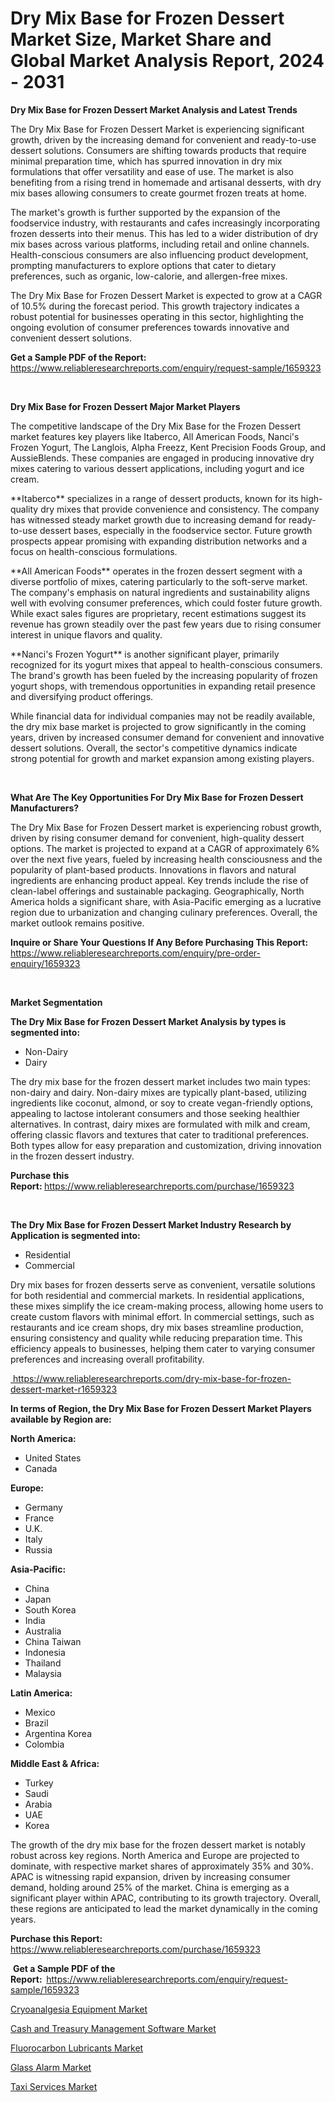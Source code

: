 <p><h1>Dry Mix Base for Frozen Dessert Market Size, Market Share and Global Market Analysis Report, 2024 - 2031</h1></p><p><strong>Dry Mix Base for Frozen Dessert Market Analysis and Latest Trends</strong></p>
<p><p>The Dry Mix Base for Frozen Dessert Market is experiencing significant growth, driven by the increasing demand for convenient and ready-to-use dessert solutions. Consumers are shifting towards products that require minimal preparation time, which has spurred innovation in dry mix formulations that offer versatility and ease of use. The market is also benefiting from a rising trend in homemade and artisanal desserts, with dry mix bases allowing consumers to create gourmet frozen treats at home.</p><p>The market's growth is further supported by the expansion of the foodservice industry, with restaurants and cafes increasingly incorporating frozen desserts into their menus. This has led to a wider distribution of dry mix bases across various platforms, including retail and online channels. Health-conscious consumers are also influencing product development, prompting manufacturers to explore options that cater to dietary preferences, such as organic, low-calorie, and allergen-free mixes.</p><p>The Dry Mix Base for Frozen Dessert Market is expected to grow at a CAGR of 10.5% during the forecast period. This growth trajectory indicates a robust potential for businesses operating in this sector, highlighting the ongoing evolution of consumer preferences towards innovative and convenient dessert solutions.</p></p>
<p><strong>Get a Sample PDF of the Report:&nbsp;</strong> <a href="https://www.reliableresearchreports.com/enquiry/request-sample/1659323?utm_campaign=16&utm_medium=2&utm_source=Github&utm_content=ia&utm_term=28092024&utm_id=dry-mix-base-for-frozen-dessert">https://www.reliableresearchreports.com/enquiry/request-sample/1659323</a></p>
<p>&nbsp;</p>
<p><strong>Dry Mix Base for Frozen Dessert Major Market Players</strong></p>
<p><p>The competitive landscape of the Dry Mix Base for the Frozen Dessert market features key players like Itaberco, All American Foods, Nanci's Frozen Yogurt, The Langlois, Alpha Freezz, Kent Precision Foods Group, and AussieBlends. These companies are engaged in producing innovative dry mixes catering to various dessert applications, including yogurt and ice cream.</p><p>**Itaberco** specializes in a range of dessert products, known for its high-quality dry mixes that provide convenience and consistency. The company has witnessed steady market growth due to increasing demand for ready-to-use dessert bases, especially in the foodservice sector. Future growth prospects appear promising with expanding distribution networks and a focus on health-conscious formulations.</p><p>**All American Foods** operates in the frozen dessert segment with a diverse portfolio of mixes, catering particularly to the soft-serve market. The company's emphasis on natural ingredients and sustainability aligns well with evolving consumer preferences, which could foster future growth. While exact sales figures are proprietary, recent estimations suggest its revenue has grown steadily over the past few years due to rising consumer interest in unique flavors and quality.</p><p>**Nanci's Frozen Yogurt** is another significant player, primarily recognized for its yogurt mixes that appeal to health-conscious consumers. The brand's growth has been fueled by the increasing popularity of frozen yogurt shops, with tremendous opportunities in expanding retail presence and diversifying product offerings.</p><p>While financial data for individual companies may not be readily available, the dry mix base market is projected to grow significantly in the coming years, driven by increased consumer demand for convenient and innovative dessert solutions. Overall, the sector's competitive dynamics indicate strong potential for growth and market expansion among existing players.</p></p>
<p>&nbsp;</p>
<p><strong>What Are The Key Opportunities For Dry Mix Base for Frozen Dessert Manufacturers?</strong></p>
<p><p>The Dry Mix Base for Frozen Dessert market is experiencing robust growth, driven by rising consumer demand for convenient, high-quality dessert options. The market is projected to expand at a CAGR of approximately 6% over the next five years, fueled by increasing health consciousness and the popularity of plant-based products. Innovations in flavors and natural ingredients are enhancing product appeal. Key trends include the rise of clean-label offerings and sustainable packaging. Geographically, North America holds a significant share, with Asia-Pacific emerging as a lucrative region due to urbanization and changing culinary preferences. Overall, the market outlook remains positive.</p></p>
<p><strong>Inquire or Share Your Questions If Any Before Purchasing This Report:</strong> <a href="https://www.reliableresearchreports.com/enquiry/pre-order-enquiry/1659323?utm_campaign=16&utm_medium=2&utm_source=Github&utm_content=ia&utm_term=28092024&utm_id=dry-mix-base-for-frozen-dessert">https://www.reliableresearchreports.com/enquiry/pre-order-enquiry/1659323</a></p>
<p>&nbsp;</p>
<p><strong>Market Segmentation</strong></p>
<p><strong>The Dry Mix Base for Frozen Dessert Market Analysis by types is segmented into:</strong></p>
<p><ul><li>Non-Dairy</li><li>Dairy</li></ul></p>
<p><p>The dry mix base for the frozen dessert market includes two main types: non-dairy and dairy. Non-dairy mixes are typically plant-based, utilizing ingredients like coconut, almond, or soy to create vegan-friendly options, appealing to lactose intolerant consumers and those seeking healthier alternatives. In contrast, dairy mixes are formulated with milk and cream, offering classic flavors and textures that cater to traditional preferences. Both types allow for easy preparation and customization, driving innovation in the frozen dessert industry.</p></p>
<p><strong>Purchase this Report:&nbsp;</strong><a href="https://www.reliableresearchreports.com/purchase/1659323?utm_campaign=16&utm_medium=2&utm_source=Github&utm_content=ia&utm_term=28092024&utm_id=dry-mix-base-for-frozen-dessert">https://www.reliableresearchreports.com/purchase/1659323</a></p>
<p>&nbsp;</p>
<p><strong>The Dry Mix Base for Frozen Dessert Market Industry Research by Application is segmented into:</strong></p>
<p><ul><li>Residential</li><li>Commercial</li></ul></p>
<p><p>Dry mix bases for frozen desserts serve as convenient, versatile solutions for both residential and commercial markets. In residential applications, these mixes simplify the ice cream-making process, allowing home users to create custom flavors with minimal effort. In commercial settings, such as restaurants and ice cream shops, dry mix bases streamline production, ensuring consistency and quality while reducing preparation time. This efficiency appeals to businesses, helping them cater to varying consumer preferences and increasing overall profitability.</p></p>
<p><a href="https://www.reliableresearchreports.com/dry-mix-base-for-frozen-dessert-market-r1659323?utm_campaign=16&utm_medium=2&utm_source=Github&utm_content=ia&utm_term=28092024&utm_id=dry-mix-base-for-frozen-dessert">&nbsp;https://www.reliableresearchreports.com/dry-mix-base-for-frozen-dessert-market-r1659323</a></p>
<p><strong>In terms of Region, the Dry Mix Base for Frozen Dessert Market Players available by Region are:</strong></p>
<p>
    <p> <strong> North America: </strong>
        <ul>
            <li>United States</li>
            <li>Canada</li>
        </ul>
        </p> 
    <p> <strong> Europe: </strong>
        <ul>
            <li>Germany</li>
            <li>France</li>
            <li>U.K.</li>
            <li>Italy</li>
            <li>Russia</li>
        </ul>
        </p> 
    <p> <strong> Asia-Pacific: </strong>
        <ul>
            <li>China</li>
            <li>Japan</li>
            <li>South Korea</li>
            <li>India</li>
            <li>Australia</li>
            <li>China Taiwan</li>
            <li>Indonesia</li>
            <li>Thailand</li>
            <li>Malaysia</li>
        </ul>
        </p> 
    <p> <strong> Latin America: </strong>
        <ul>
            <li>Mexico</li>
            <li>Brazil</li>
            <li>Argentina Korea</li>
            <li>Colombia</li>
        </ul>
        </p> 
    <p> <strong> Middle East & Africa: </strong>
        <ul>
            <li>Turkey</li>
            <li>Saudi</li>
            <li>Arabia</li>
            <li>UAE</li>
            <li>Korea</li>
        </ul>
    </p>
    </p>
<p><p>The growth of the dry mix base for the frozen dessert market is notably robust across key regions. North America and Europe are projected to dominate, with respective market shares of approximately 35% and 30%. APAC is witnessing rapid expansion, driven by increasing consumer demand, holding around 25% of the market. China is emerging as a significant player within APAC, contributing to its growth trajectory. Overall, these regions are anticipated to lead the market dynamically in the coming years.</p></p>
<p><strong>Purchase this Report: </strong><a href="https://www.reliableresearchreports.com/purchase/1659323?utm_campaign=16&utm_medium=2&utm_source=Github&utm_content=ia&utm_term=28092024&utm_id=dry-mix-base-for-frozen-dessert">https://www.reliableresearchreports.com/purchase/1659323</a></p>
<p>&nbsp;<strong>Get a Sample PDF of the Report:&nbsp;&nbsp;</strong><a href="https://www.reliableresearchreports.com/enquiry/request-sample/1659323?utm_campaign=16&utm_medium=2&utm_source=Github&utm_content=ia&utm_term=28092024&utm_id=dry-mix-base-for-frozen-dessert">https://www.reliableresearchreports.com/enquiry/request-sample/1659323</a></p>
<p><strong></strong></p>
<p><p><a href="https://github.com/JosephineMcguire65/Market-Research-Report-List-1/blob/main/cryoanalgesia-equipment-market.md?utm_campaign=16&utm_medium=2&utm_source=Github&utm_content=ia&utm_term=28092024&utm_id=dry-mix-base-for-frozen-dessert">Cryoanalgesia Equipment Market</a></p><p><a href="https://issuu.com/reportprime-2/docs/cash-and-treasury-management-softwa_d2fa22a19bc796?utm_campaign=16&utm_medium=2&utm_source=Github&utm_content=ia&utm_term=28092024&utm_id=dry-mix-base-for-frozen-dessert">Cash and Treasury Management Software Market</a></p><p><a href="https://github.com/NathanCarter327/Market-Research-Report-List-1/blob/main/fluorocarbon-lubricants-market.md?utm_campaign=16&utm_medium=2&utm_source=Github&utm_content=ia&utm_term=28092024&utm_id=dry-mix-base-for-frozen-dessert">Fluorocarbon Lubricants Market</a></p><p><a href="https://www.linkedin.com/pulse/what-growth-drivers-glass-alarm-market-comprehensive-kcg0c?utm_campaign=16&utm_medium=2&utm_source=Github&utm_content=ia&utm_term=28092024&utm_id=dry-mix-base-for-frozen-dessert">Glass Alarm Market</a></p><p><a href="https://issuu.com/reportprime-2/docs/taxi-services-market-size-2030.pptx_11fabda7021cb1?utm_campaign=16&utm_medium=2&utm_source=Github&utm_content=ia&utm_term=28092024&utm_id=dry-mix-base-for-frozen-dessert">Taxi Services Market</a></p></p>